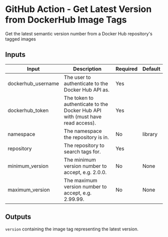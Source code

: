 <!--
SPDX-FileCopyrightText: 2025 Joe Pitt

SPDX-License-Identifier: GPL-3.0-only
-->
# GitHub Action - Get Latest Version from DockerHub Image Tags

Get the latest semantic version number from a Docker Hub repository's tagged images

## Inputs

| Input | Description | Required | Default |
|-------|-------------|----------|---------|
| dockerhub_username | The user to authenticate to the Docker Hub API as. | Yes |  |
| dockerhub_token | The token to authenticate to the Docker Hub API with (must have read access). | Yes |  |
| namespace | The namespace the repository is in. | No | library |
| repository | The repository to search tags for. | Yes |  |
| minimum_version | The minimum version number to accept, e.g. 2.0.0. | No | None |
| maximum_version | The maximum version number to accept, e.g. 2.99.99. | No | None |

## Outputs

`version` containing the image tag representing the latest version.
